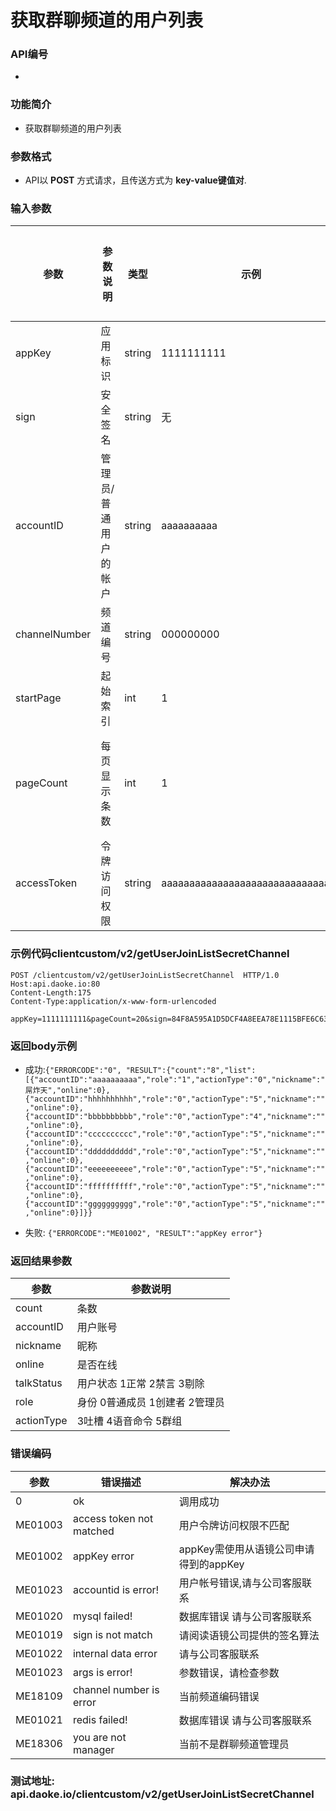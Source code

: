 获取群聊频道的用户列表
========================

### API编号
* 

### 功能简介

* 获取群聊频道的用户列表

### 参数格式

* API以 **POST** 方式请求，且传送方式为 **key-value键值对**.

### 输入参数


 参数                       | 参数说明            | 类型     |   示例        | 是否允许为空 | 限制条件
----------------------------|----------------------|----------|---------------|--------------|---------------------------
 appKey                     | 应用标识           | string  | 1111111111    | 否           | 长度不大于10
 sign                       	| 安全签名           | string  | 无            | 否           | 长度为40
 accountID                 	| 管理员/普通用户的帐户	  | string  | aaaaaaaaaa    | 否           | 长度为10的字母
 channelNumber            	| 频道编号         | string  | 000000000   	| 否         	| 9/10位
 startPage                 	| 起始索引           | int      | 1     		| 是           | 不能有小数点
 pageCount                 	| 每页显示条数       | int      | 1     		| 是           | 小于500的正整数,不能有小数点
 accessToken                | 令牌访问权限        |string     |aaaaaaaaaaaaaaaaaaaaaaaaaaaaaaaa  | 否       |
 
### 示例代码clientcustom/v2/getUserJoinListSecretChannel 
	POST /clientcustom/v2/getUserJoinListSecretChannel  HTTP/1.0
	Host:api.daoke.io:80
	Content-Length:175
	Content-Type:application/x-www-form-urlencoded

	appKey=1111111111&pageCount=20&sign=84F8A595A1D5DCF4A8EEA78E1115BFE6C63645ED&channelNumber=000000000&startPage=1&accountID=aaaaaaaaaa&accessToken=aaaaaaaaaaaaaaaaaaaaaaaaaaaaaaaa


### 返回body示例

* 成功:`{"ERRORCODE":"0", "RESULT":{"count":"8","list":[{"accountID":"aaaaaaaaaa","role":"1","actionType":"0","nickname":"屌炸天","online":0},{"accountID":"hhhhhhhhhh","role":"0","actionType":"5","nickname":"","online":0},{"accountID":"bbbbbbbbbb","role":"0","actionType":"4","nickname":"","online":0},{"accountID":"cccccccccc","role":"0","actionType":"5","nickname":"","online":0},{"accountID":"dddddddddd","role":"0","actionType":"5","nickname":"","online":0},{"accountID":"eeeeeeeeee","role":"0","actionType":"5","nickname":"","online":0},{"accountID":"ffffffffff","role":"0","actionType":"5","nickname":"","online":0},{"accountID":"gggggggggg","role":"0","actionType":"5","nickname":"","online":0}]}}
`
		
* 失败: `{"ERRORCODE":"ME01002", "RESULT":"appKey error"}`

### 返回结果参数

 参数    | 参数说明
---------|--------------------------------
count | 条数
accountID|用户账号
nickname|昵称
online |是否在线
talkStatus|用户状态  1正常  2禁言  3剔除
role    |身份 0普通成员 1创建者  2管理员
actionType |3吐槽 4语音命令 5群组




### 错误编码

 参数                  | 错误描述              		| 解决办法     
-----------------------|-------------------------------|---------------------------------------
 0                     | ok              	  		| 调用成功
 ME01003 			  | access token not matched | 用户令牌访问权限不匹配
 ME01002              | appKey error         	  	| appKey需使用从语镜公司申请得到的appKey
 ME01023              | accountid is error!    	| 用户帐号错误,请与公司客服联系
 ME01020              | mysql failed!        	  	| 数据库错误 请与公司客服联系
 ME01019              | sign is not match      	| 请阅读语镜公司提供的签名算法
 ME01022              | internal data error    	| 请与公司客服联系
 ME01023              | args is error!      		| 参数错误，请检查参数
 ME18109 				|channel number is error 	|当前频道编码错误
 ME01021 				|redis failed! 				|数据库错误 请与公司客服联系
 ME18306 				|you are not manager 		|当前不是群聊频道管理员



### 测试地址: api.daoke.io/clientcustom/v2/getUserJoinListSecretChannel


